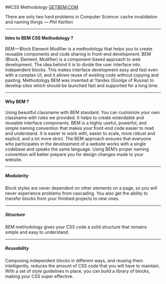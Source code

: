 ##CSS Methodology
[GETBEM.COM](http://getbem.com/)

There are only two hard problems in Computer Science: cache invalidation and naming things — 
<cite>Phil Karlton</cite>

<hr/>

#### Intro to BEM CSS Methodology ?
BEM — Block Element Modifier is a methodology that helps you to create reusable components and code sharing in front-end development.
BEM (Block, Element, Modifier) is a component-based approach to web development. The idea behind it is to divide the user interface into independent blocks. This makes interface development easy and fast even with a complex UI, and it allows reuse of existing code without copying and pasting.
Methodology BEM was invented at Yandex (Goolge of Russia) to develop sites which should be launched fast and supported for a long time. 

<hr/>

#### Why BEM ?
Using beautiful classname with BEM standard.
You can customize your own classname with rules we provided.
It helps to create extendable and reusable interface components.
BEM is a highly useful, powerful, and simple naming convention that makes your front-end code easier to read and understand.
It is easier to work with, easier to scale, more robust and explicit, and a lot more strict.
The BEM approach ensures that everyone who participates in the development of a website works with a single codebase and speaks the same language. Using BEM’s proper naming convention will better prepare you for design changes made to your website.

<hr/>

##### Modularity
Block styles are never dependent on other elements on a page, so you will never experience problems from cascading.
You also get the ability to transfer blocks from your finished projects to new ones.

<hr/>

##### Structure
BEM methodology gives your CSS code a solid structure that remains simple and easy to understand.

<hr/>

##### Reusability
Composing independent blocks in different ways, and reusing them intelligently, reduces the amount of CSS code that you will have to maintain. 
With a set of style guidelines in place, you can build a library of blocks, making your CSS super effective.